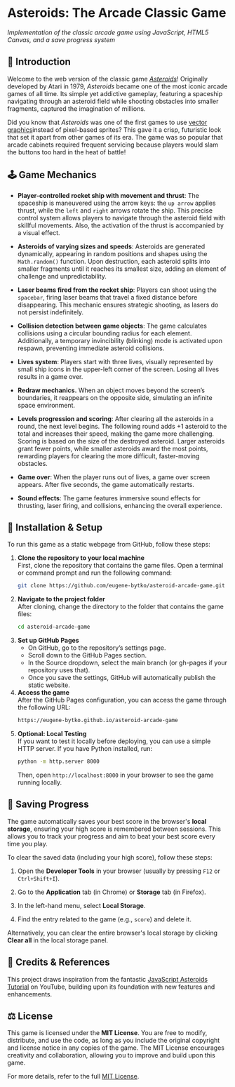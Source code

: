 # Asteroids: The Arcade Classic Game
*Implementation of the classic arcade game using JavaScript, HTML5 Canvas, and a save progress system*

## 🚀 Introduction

Welcome to the web version of the classic game *[Asteroids](https://en.wikipedia.org/wiki/Asteroids_(video_game))*! 
Originally developed by Atari in 1979, *Asteroids* became one of the most iconic arcade games of all time. 
Its simple yet addictive gameplay, featuring a spaceship navigating through an asteroid field while shooting obstacles 
into smaller fragments, captured the imagination of millions.

Did you know that *Asteroids* was one of the first games to use [vector graphics](https://www.youtube.com/watch?v=ywIpBSblBdA&t=31s)instead of pixel-based sprites? 
This gave it a crisp, futuristic look that set it apart from other games of its era. 
The game was so popular that arcade cabinets required frequent servicing because players would slam the buttons too hard in the heat of battle!

## 🕹️ Game Mechanics

- **Player-controlled rocket ship with movement and thrust**: The spaceship is maneuvered using the arrow keys: the `up arrow` applies thrust, while the `left` and `right` arrows rotate the ship. This precise control system allows players to navigate through the asteroid field with skillful movements. Also, the activation of the thrust is accompanied by a visual effect.

- **Asteroids of varying sizes and speeds**: Asteroids are generated dynamically, appearing in random positions and shapes using the `Math.random()` function. Upon destruction, each asteroid splits into smaller fragments until it reaches its smallest size, adding an element of challenge and unpredictability.

- **Laser beams fired from the rocket ship**: Players can shoot using the `spacebar`, firing laser beams that travel a fixed distance before disappearing. This mechanic ensures strategic shooting, as lasers do not persist indefinitely.

- **Collision detection between game objects**: The game calculates collisions using a circular bounding radius for each element. Additionally, a temporary invincibility (blinking) mode is activated upon respawn, preventing immediate asteroid collisions.

- **Lives system**: Players start with three lives, visually represented by small ship icons in the upper-left corner of the screen. Losing all lives results in a game over.

- **Redraw mechanics.** When an object moves beyond the screen’s boundaries, it reappears on the opposite side, simulating an infinite space environment.

- **Levels progression and scoring**: After clearing all the asteroids in a round, the next level begins. The following round adds +1 asteroid to the total and increases their speed, making the game more challenging. Scoring is based on the size of the destroyed asteroid. Larger asteroids grant fewer points, while smaller asteroids award the most points, rewarding players for clearing the more difficult, faster-moving obstacles.

- **Game over**: When the player runs out of lives, a game over screen appears. After five seconds, the game automatically restarts.

- **Sound effects**: The game features immersive sound effects for thrusting, laser firing, and collisions, enhancing the overall experience.

## 🔧 Installation & Setup

To run this game as a static webpage from GitHub, follow these steps:

1. **Clone the repository to your local machine**  
   First, clone the repository that contains the game files. Open a terminal or command prompt and run the following command:
   ```bash
   git clone https://github.com/eugene-bytko/asteroid-arcade-game.git
   ```
2. **Navigate to the project folder**  
   After cloning, change the directory to the folder that contains the game files:
   ```bash
   cd asteroid-arcade-game
   ```
3. **Set up GitHub Pages**  
   - On GitHub, go to the repository’s settings page. 
   - Scroll down to the GitHub Pages section. 
   - In the Source dropdown, select the main branch (or gh-pages if your repository uses that). 
   - Once you save the settings, GitHub will automatically publish the static website.
4. **Access the game**  
   After the GitHub Pages configuration, you can access the game through the following URL:
   ```bash
   https://eugene-bytko.github.io/asteroid-arcade-game
   ```
5. **Optional: Local Testing**  
   If you want to test it locally before deploying, you can use a simple HTTP server. If you have Python installed, run:
   ```bash
   python -m http.server 8000
   ```
   Then, open `http://localhost:8000` in your browser to see the game running locally.

## 💾 Saving Progress

The game automatically saves your best score in the browser's **local storage**, ensuring your high score is remembered between sessions. This allows you to track your progress and aim to beat your best score every time you play.

To clear the saved data (including your high score), follow these steps:

1. Open the **Developer Tools** in your browser (usually by pressing `F12` or `Ctrl+Shift+I`).

2. Go to the **Application** tab (in Chrome) or **Storage** tab (in Firefox).

3. In the left-hand menu, select **Local Storage**.

4. Find the entry related to the game (e.g., `score`) and delete it.

Alternatively, you can clear the entire browser's local storage by clicking **Clear all** in the local storage panel.

## 📜 Credits & References

This project draws inspiration from the fantastic [JavaScript Asteroids Tutorial](https://www.youtube.com/watch?v=H9CSWMxJx84) on YouTube, building upon its foundation with new features and enhancements.

## ⚖️ License

This game is licensed under the **MIT License**. You are free to modify, distribute, and use the code, as long as you include the original copyright and license notice in any copies of the game. The MIT License encourages creativity and collaboration, allowing you to improve and build upon this game.

For more details, refer to the full [MIT License](https://opensource.org/licenses/MIT).
